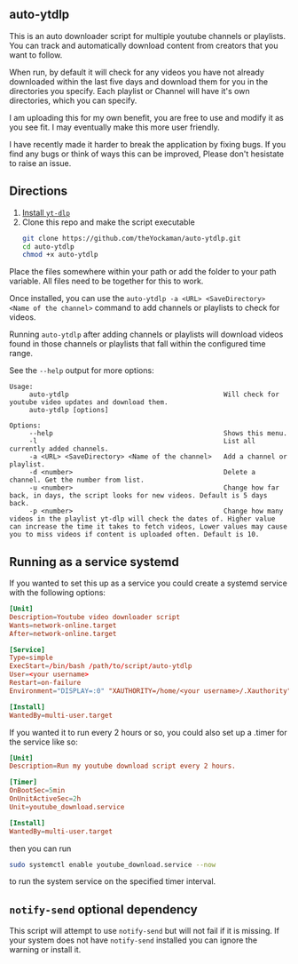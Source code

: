## auto-ytdlp

This is an auto downloader script for multiple youtube channels or playlists.
You can track and automatically download content from creators that you want to follow.

When run, by default it will check for any videos you have not already downloaded within the last five days and download them for you in the directories you specify. Each playlist or Channel will have it's own directories, which you can specify.

I am uploading this for my own benefit, you are free to use and modify it as you see fit.
I may eventually make this more user friendly.

I have recently made it harder to break the application by fixing bugs. If you find any bugs or think of ways this can be improved, Please don't hesistate to raise an issue.

## Directions

1. [Install `yt-dlp`](https://github.com/yt-dlp/yt-dlp#installation)
2. Clone this repo and make the script executable
   ```sh
   git clone https://github.com/theYockaman/auto-ytdlp.git
   cd auto-ytdlp
   chmod +x auto-ytdlp
   ```

Place the files somewhere within your path or add the folder to your path variable. All files need to be together for this to work.

Once installed, you can use the `auto-ytdlp -a <URL> <SaveDirectory> <Name of the channel>` command to add channels or playlists to check for videos.

Running `auto-ytdlp` after adding channels or playlists will download videos found in those channels or playlists that fall within the configured time range.

See the `--help` output for more options:

```
Usage:
     auto-ytdlp                                       Will check for youtube video updates and download them.
     auto-ytdlp [options]

Options:
     --help                                           Shows this menu.
     -l                                               List all currently added channels.
     -a <URL> <SaveDirectory> <Name of the channel>   Add a channel or playlist.
     -d <number>                                      Delete a channel. Get the number from list.
     -u <number>                                      Change how far back, in days, the script looks for new videos. Default is 5 days back.
     -p <number>                                      Change how many videos in the playlist yt-dlp will check the dates of. Higher value can increase the time it takes to fetch videos, Lower values may cause you to miss videos if content is uploaded often. Default is 10.
```

## Running as a service systemd

If you wanted to set this up as a service you could create a systemd service with the following options:

```conf
[Unit]
Description=Youtube video downloader script
Wants=network-online.target
After=network-online.target

[Service]
Type=simple
ExecStart=/bin/bash /path/to/script/auto-ytdlp
User=<your username>
Restart=on-failure
Environment="DISPLAY=:0" "XAUTHORITY=/home/<your username>/.Xauthority"

[Install]
WantedBy=multi-user.target
```

If you wanted it to run every 2 hours or so, you could also set up a .timer for the service like so:

```conf
[Unit]
Description=Run my youtube download script every 2 hours.

[Timer]
OnBootSec=5min
OnUnitActiveSec=2h
Unit=youtube_download.service

[Install]
WantedBy=multi-user.target
```

then you can run

```sh
sudo systemctl enable youtube_download.service --now
```

to run the system service on the specified timer interval.

## `notify-send` optional dependency

This script will attempt to use `notify-send` but will not fail if it is missing. If your system does not have `notify-send` installed you can ignore the warning or install it.